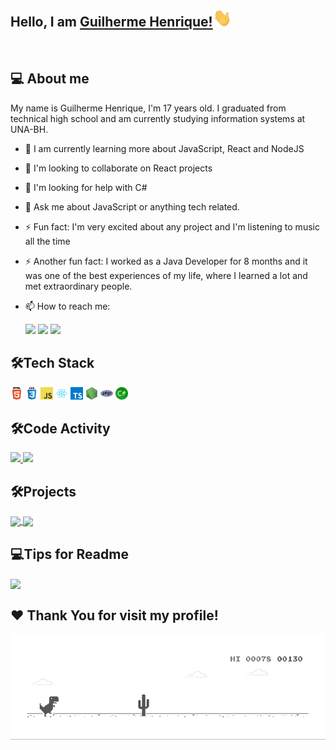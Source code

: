 ## Hello, I am [Guilherme Henrique!](http://aboutme.mywebcommunity.org/)<img src="https://raw.githubusercontent.com/ABSphreak/ABSphreak/master/gifs/Hi.gif" width="30px">
<p align="left"> <img src="https://komarev.com/ghpvc/?username=ghenriquec&label=Views&color=blue&style=plastic" alt="" /> </p>

## 💻 About me

My name is Guilherme Henrique, I'm 17 years old. I graduated from technical high school and am currently studying information systems at UNA-BH.

- 🌱 I am currently learning more about JavaScript, React and NodeJS
- 👯 I'm looking to collaborate on React projects
- 🤔 I'm looking for help with C#
- 💬 Ask me about JavaScript or anything tech related.
- ⚡ Fun fact: I'm very excited about any project and I'm listening to music all the time
- ⚡ Another fun fact: I worked as a Java Developer for 8 months and it was one of the best experiences of my life, where I learned a lot and met extraordinary people.

- 📫 How to reach me:
  <div>
  <a href = "mailto:ghenriquecoelhosantos@gmail.com"><img src="https://img.shields.io/badge/-Gmail-%23333?style=for-the-badge&logo=gmail&logoColor=white"        target="_blank"></a>
  <a href = "https://www.instagram.com/ghenriquecs/"><img src="https://img.shields.io/badge/Instagram-E4405F?style=for-the-badge&logo=instagram&logoColor=white"></a>
  <a href = "www.linkedin.com/in/ghenriquec"><img src="https://img.shields.io/badge/LinkedIn-0077B5?style=for-the-badge&logo=linkedin&logoColor=white"></a>
  </div>


## 🛠️Tech Stack

<code><img height="20" src="https://raw.githubusercontent.com/github/explore/80688e429a7d4ef2fca1e82350fe8e3517d3494d/topics/html/html.png"></code>
<code><img height="20" src="https://raw.githubusercontent.com/github/explore/80688e429a7d4ef2fca1e82350fe8e3517d3494d/topics/css/css.png"></code>
<code><img height="20" src="https://raw.githubusercontent.com/github/explore/80688e429a7d4ef2fca1e82350fe8e3517d3494d/topics/javascript/javascript.png"></code>
<code><img height="20" src="https://raw.githubusercontent.com/github/explore/80688e429a7d4ef2fca1e82350fe8e3517d3494d/topics/react/react.png"></code>
<code><img height="20" src="https://raw.githubusercontent.com/github/explore/80688e429a7d4ef2fca1e82350fe8e3517d3494d/topics/typescript/typescript.png"></code>
<code><img height="20" src="https://raw.githubusercontent.com/github/explore/80688e429a7d4ef2fca1e82350fe8e3517d3494d/topics/nodejs/nodejs.png"></code>
<code><img height="20" src="https://raw.githubusercontent.com/github/explore/80688e429a7d4ef2fca1e82350fe8e3517d3494d/topics/php/php.png"></code>
<code><img height="20" src="https://raw.githubusercontent.com/github/explore/80688e429a7d4ef2fca1e82350fe8e3517d3494d/topics/csharp/csharp.png"></code>

## 🛠️Code Activity

<p align="left">
  <a href="https://github.com/ghenriquec">
    <a href="https://github.com/ghenriquec"><img height="185px" src="https://github-readme-stats.vercel.app/api?username=ghenriquec&show_icons=true&theme=discord_old_blurple&line_height=27"/>
    <img height="185px" src="https://github-readme-stats.vercel.app/api/top-langs/?username=ghenriquec&layout=compact&theme=discord_old_blurple"/>
    </a>
  </a>
</p>

## 🛠️Projects

<a href="https://github.com/ghenriquec">
  <img align="center" src="https://github-readme-stats.vercel.app/api/pin/?username=ghenriquec&repo=WatchMe-Chapter01&theme=discord_old_blurple" />
</a>
<a href="https://github.com/ghenriquec">
  <img align="center" src="https://github-readme-stats.vercel.app/api/pin/?username=ghenriquec&repo=ToDoList-Chapter01&theme=discord_old_blurple" />
</a>


## 💻Tips for Readme
  <a href="https://github.com/othneildrew/Best-README-Template">
    <img align="center" src="https://github-readme-stats.vercel.app/api/pin/?username=othneildrew&repo=Best-README-Template&theme=discord_old_blurple" />
  </a>


## ❤ Thank You for visit my profile!
<img align="center" src="https://github.com/ghenriquec/ghenriquec/blob/main/dino.gif" />
